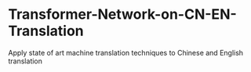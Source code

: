 # Transformer-Network-on-CN-EN-Translation
Apply state of art machine translation techniques to Chinese and English translation
